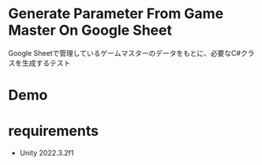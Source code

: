 # Generate Parameter From Game Master On Google Sheet

Google Sheetで管理しているゲームマスターのデータをもとに、必要なC#クラスを生成するテスト

# Demo

# requirements
* Unity 2022.3.2f1
